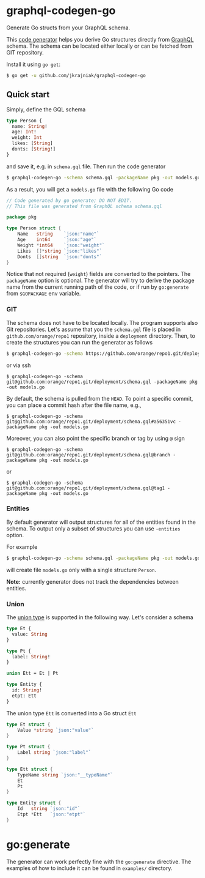# graphql-codegen-go
Generate Go structs from your GraphQL schema.

This [code generator](https://blog.golang.org/generate) helps you derive Go structures directly from [GraphQL](https://graphql.org/) schema. The schema
can be located either locally or can be fetched from GIT repository.

Install it using `go get`:

```bash
$ go get -u github.com/jkrajniak/graphql-codegen-go
```
## Quick start

Simply, define the GQL schema
```graphql
type Person {
  name: String!
  age: Int!
  weight: Int
  likes: [String]
  donts: [String!]
}
```
and save it, e.g. in `schema.gql` file. Then run the code generator

```bash
$ graphql-codegen-go -schema schema.gql -packageName pkg -out models.go
```
As a result, you will get a `models.go` file with the following Go code

```go
// Code generated by go generate; DO NOT EDIT.
// This file was generated from GraphQL schema schema.gql

package pkg

type Person struct {
	Name   string    `json:"name"`
	Age    int64     `json:"age"`
	Weight *int64    `json:"weight"`
	Likes  []*string `json:"likes"`
	Donts  []string  `json:"donts"`
}
```

Notice that not required (`weight`) fields are converted to the pointers. The `packageName` option is optional. The generator
will try to derive the package name from the current running path of the code, or if run by `go:generate` from `$GOPACKAGE` env variable.

### GIT

The schema does not have to be located locally. The program supports also Git repositories.
Let's assume that you the `schema.gql` file is placed in `github.com/orange/repo1` repository, inside a `deployment` directory.
Then, to create the structures you can run the generator as follows

```bash
$ graphql-codegen-go -schema https://github.com/orange/repo1.git/deployment/schema.gql -packageName pkg -out models.go
```

or via ssh

```
$ graphql-codegen-go -schema git@github.com:orange/repo1.git/deployment/schema.gql -packageName pkg -out models.go
```

By default, the schema is pulled from the `HEAD`. To point a specific commit, you can place a commit hash after the file name, e.g.,

```
$ graphql-codegen-go -schema git@github.com:orange/repo1.git/deployment/schema.gql#a56351vc -packageName pkg -out models.go
```

Moreover, you can also point the specific branch or tag by using `@` sign

```
$ graphql-codegen-go -schema git@github.com:orange/repo1.git/deployment/schema.gql@branch -packageName pkg -out models.go
```

or

```
$ graphql-codegen-go -schema git@github.com:orange/repo1.git/deployment/schema.gql@tag1 -packageName pkg -out models.go
```

### Entities

By default generator will output structures for all of the entities found in the schema. To output only a subset of structures
you can use `-entities` option.

For example
```bash
$ graphql-codegen-go -schema schema.gql -packageName pkg -out models.go -entities Person
```
will create file `models.go` only with a single structure `Person`.

**Note:** currently generator does not track the dependencies between entities.

### Union

The [union type](https://graphql.org/learn/schema/#union-types) is supported in the following way. Let's consider a schema
```graphql
type Et {
  value: String
}

type Pt {
  label: String!
}

union Ett = Et | Pt

type Entity {
  id: String!
  etpt: Ett
}
```

The union type `Ett` is converted into a Go struct `Ett`
```go
type Et struct {
	Value *string `json:"value"`
}

type Pt struct {
	Label string `json:"label"`
}

type Ett struct {
	TypeName string `json:"__typeName"`
	Et
	Pt
}

type Entity struct {
	Id   string `json:"id"`
	Etpt *Ett   `json:"etpt"`
}
```

# go:generate

The generator can work perfectly fine with the ```go:generate``` directive. The examples of how to include it can be found in `examples/` directory.